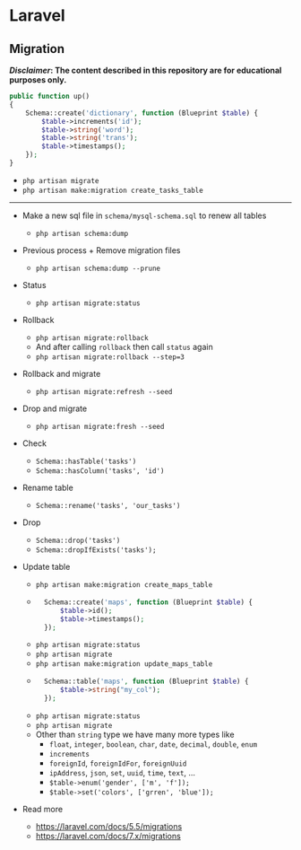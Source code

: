 # Laravel
## Migration
***Disclaimer*: The content described in this repository are for educational purposes only.**

~~~php
public function up()
{
    Schema::create('dictionary', function (Blueprint $table) {
        $table->increments('id');
        $table->string('word');
        $table->string('trans');
        $table->timestamps();
    });   
}
~~~

- `php artisan migrate`
- `php artisan make:migration create_tasks_table`
___
- Make a new sql file in `schema/mysql-schema.sql` to renew all tables
    - `php artisan schema:dump`
- Previous process + Remove migration files
    - `php artisan schema:dump --prune`

- Status
    - `php artisan migrate:status`
- Rollback
    - `php artisan migrate:rollback`
    - And after calling `rollback` then call `status` again
    - `php artisan migrate:rollback --step=3`
- Rollback and migrate
    - `php artisan migrate:refresh --seed`
- Drop and migrate
    - `php artisan migrate:fresh --seed`
- Check
    - `Schema::hasTable('tasks')`
    - `Schema::hasColumn('tasks', 'id')`
- Rename table
    - `Schema::rename('tasks', 'our_tasks')`
- Drop
    - `Schema::drop('tasks')`
    - `Schema::dropIfExists('tasks');`
- Update table
    - `php artisan make:migration create_maps_table`
    - ~~~php
        Schema::create('maps', function (Blueprint $table) {
            $table->id();
            $table->timestamps();
        });
      ~~~
    - `php artisan migrate:status`
    - `php artisan migrate`
    - `php artisan make:migration update_maps_table`
    - ~~~php
        Schema::table('maps', function (Blueprint $table) {
            $table->string("my_col");
        });
      ~~~
    - `php artisan migrate:status`
    - `php artisan migrate`
    - Other than `string` type we have many more types like
        - `float`, `integer`, `boolean`, `char`, `date`, `decimal`, `double`, `enum`
        - `increments`
        - `foreignId`, `foreignIdFor`, `foreignUuid`
        - `ipAddress`, `json`, `set`, `uuid`, `time`, `text`, ...
        - `$table->enum('gender', ['m', 'f']);`
        - `$table->set('colors', ['grren', 'blue']);`



- Read more
    - https://laravel.com/docs/5.5/migrations
    - https://laravel.com/docs/7.x/migrations